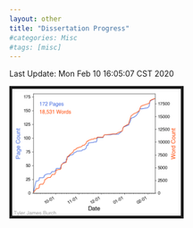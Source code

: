 ```yaml
---
layout: other
title: "Dissertation Progress"
#categories: Misc
#tags: [misc]
---
```


Last Update: Mon Feb 10 16:05:07 CST 2020

<img src="/blogimages/dissertationProgress.png" alt="" class="center" border="5" style="width:60%;"/>
